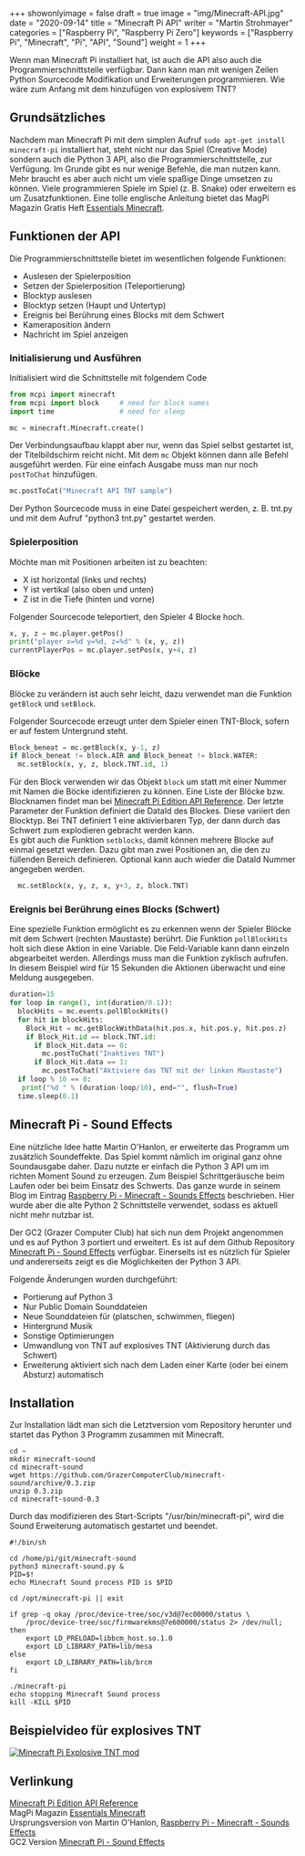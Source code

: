 +++
showonlyimage = false
draft = true
image = "img/Minecraft-API.jpg"
date = "2020-09-14"
title = "Minecraft Pi API"
writer = "Martin Strohmayer"
categories = ["Raspberry Pi", "Raspberry Pi Zero"]
keywords = ["Raspberry Pi", "Minecraft", "Pi", "API", "Sound"]
weight = 1
+++

Wenn man Minecraft Pi installiert hat, ist auch die API also auch die Programmierschnittstelle verfügbar. Dann kann man mit wenigen Zeilen Python Sourcecode Modifikation und Erweiterungen programmieren. Wie wäre zum Anfang mit dem hinzufügen von explosivem TNT?
<!--more-->


## Grundsätzliches

Nachdem man Minecraft Pi mit dem simplen Aufruf ``sudo apt-get install minecraft-pi`` installiert hat, steht nicht nur das Spiel (Creative Mode) sondern auch die Python 3 API, also die Programmierschnittstelle, zur Verfügung. Im Grunde gibt es nur wenige Befehle, die man nutzen kann. Mehr braucht es aber auch nicht um viele spaßige Dinge umsetzen zu können. Viele programmieren Spiele im Spiel (z. B. Snake) oder erweitern es um Zusatzfunktionen. 
Eine tolle englische Anleitung bietet das MagPi Magazin Gratis Heft [Essentials Minecraft](https://magpi.raspberrypi.org/books/essentials-minecraft-v1). 

## Funktionen der API

Die Programmierschnittstelle bietet im wesentlichen folgende Funktionen:

  * Auslesen der Spielerposition
  * Setzen der Spielerposition (Teleportierung)
  * Blocktyp auslesen
  * Blocktyp setzen (Haupt und Untertyp)
  * Ereignis bei Berührung eines Blocks mit dem Schwert
  * Kameraposition ändern
  * Nachricht im Spiel anzeigen

### Initialisierung und Ausführen

Initialisiert wird die Schnittstelle mit folgendem Code

```python
from mcpi import minecraft
from mcpi import block     # need for block names
import time                # need for sleep

mc = minecraft.Minecraft.create()
```

Der Verbindungsaufbau klappt aber nur, wenn das Spiel selbst gestartet ist, der Titelbildschirm reicht nicht. Mit dem ``mc`` Objekt können dann alle Befehl ausgeführt werden. Für eine einfach Ausgabe muss man nur noch ``postToChat`` hinzufügen.

```python
mc.postToCat("Minecraft API TNT sample")
```

Der Python Sourcecode muss in eine Datei gespeichert werden, z. B. tnt.py und  mit dem Aufruf "python3 tnt.py" gestartet werden.
 

### Spielerposition

Möchte man mit Positionen arbeiten ist zu beachten:
  * X ist horizontal (links und rechts)
  * Y ist vertikal (also oben und unten)
  * Z ist in die Tiefe (hinten und vorne) 

Folgender Sourcecode teleportiert, den Spieler 4 Blocke hoch. 

```python
x, y, z = mc.player.getPos()
print("player x=%d y=%d, z=%d" % (x, y, z))
currentPlayerPos = mc.player.setPos(x, y+4, z)
```
   

### Blöcke

Blöcke zu verändern ist auch sehr leicht, dazu verwendet man die Funktion ``getBlock`` und ``setBlock``.

Folgender Sourcecode erzeugt unter dem Spieler einen TNT-Block, sofern er auf festem Untergrund steht. 

```python
Block_beneat = mc.getBlock(x, y-1, z)
if Block_beneat != block.AIR and Block_beneat != block.WATER:
  mc.setBlock(x, y, z, block.TNT.id, 1)
```

Für den Block verwenden wir das Objekt ``block`` um statt mit einer Nummer mit Namen die Böcke identifizieren zu können. Eine Liste der Blöcke bzw. Blocknamen findet man bei [Minecraft Pi Edition API Reference](https://pimylifeup.com/minecraft-pi-edition-api-reference/). Der letzte Parameter der Funktion definiert die DataId des Blockes. Diese variiert den Blocktyp. Bei TNT definiert 1 eine aktivierbaren Typ, der dann durch das Schwert zum explodieren gebracht werden kann.  
Es gibt auch die Funktion ``setblocks``, damit können mehrere Blocke auf einmal gesetzt werden. Dazu gibt man zwei Positionen an, die den zu füllenden Bereich definieren. Optional kann auch wieder die DataId Nummer angegeben werden. 

```python
  mc.setBlock(x, y, z, x, y+3, z, block.TNT)
```
   

### Ereignis bei Berührung eines Blocks (Schwert)

Eine spezielle Funktion ermöglicht es zu erkennen wenn der Spieler Blöcke mit dem Schwert (rechten Maustaste) berührt.
Die Funktion ``pollBlockHits`` holt sich diese Aktion in eine Variable. Die Feld-Variable kann dann einzeln abgearbeitet werden.
Allerdings muss man die Funktion zyklisch aufrufen. In diesem Beispiel wird für 15 Sekunden die Aktionen überwacht und eine Meldung ausgegeben. 

```python
duration=15
for loop in range(1, int(duration/0.1)):
  blockHits = mc.events.pollBlockHits()
  for hit in blockHits:
    Block_Hit = mc.getBlockWithData(hit.pos.x, hit.pos.y, hit.pos.z)
    if Block_Hit.id == block.TNT.id:
      if Block_Hit.data == 0:
        mc.postToChat("Inaktives TNT")
      if Block_Hit.data == 1:
        mc.postToChat("Aktiviere das TNT mit der linken Maustaste")
  if loop % 10 == 0:
   print("%d " % (duration-loop/10), end="", flush=True)
  time.sleep(0.1)
```



## Minecraft Pi - Sound Effects

Eine nützliche Idee hatte Martin O'Hanlon, er erweiterte das Programm um zusätzlich Soundeffekte. Das Spiel kommt nämlich im original ganz ohne Soundausgabe daher. Dazu nutzte er einfach die Python 3 API um im richten Moment Sound zu erzeugen. Zum Beispiel Schrittgeräusche beim Laufen oder bei beim Einsatz des Schwerts. Das ganze wurde in seinem Blog im Eintrag [Raspberry Pi - Minecraft - Sounds Effects](https://www.stuffaboutcode.com/2013/06/raspberry-pi-minecraft-sounds-effects.html) beschrieben. Hier wurde aber die alte Python 2 Schnittstelle verwendet, sodass es aktuell nicht mehr nutzbar ist.

Der GC2 (Grazer Computer Club) hat sich nun dem Projekt angenommen und es auf Python 3 portiert und erweitert. Es ist auf dem Github Repository [Minecraft Pi - Sound Effects](https://github.com/GrazerComputerClub/minecraft-sound) verfügbar. Einerseits ist es nützlich für Spieler und andererseits zeigt es die Möglichkeiten der Python 3 API.

Folgende Änderungen wurden durchgeführt:

  * Portierung auf Python 3
  * Nur Public Domain Sounddateien
  * Neue Sounddateien für (platschen, schwimmen, fliegen)
  * Hintergrund Musik
  * Sonstige Optimierungen 
  * Umwandlung von TNT auf explosives TNT (Aktivierung durch das Schwert)
  * Erweiterung aktiviert sich nach dem Laden einer Karte (oder bei einem Absturz) automatisch 


## Installation

Zur Installation lädt man sich die Letztversion vom Repository herunter und startet das Python 3 Programm zusammen mit Minecraft. 

```
cd ~
mkdir minecraft-sound
cd minecraft-sound
wget https://github.com/GrazerComputerClub/minecraft-sound/archive/0.3.zip
unzip 0.3.zip
cd minecraft-sound-0.3
```

Durch das modifizieren des Start-Scripts "/usr/bin/minecraft-pi", wird die Sound Erweiterung automatisch gestartet und beendet.

```
#!/bin/sh

cd /home/pi/git/minecraft-sound
python3 minecraft-sound.py &
PID=$! 
echo Minecraft Sound process PID is $PID

cd /opt/minecraft-pi || exit

if grep -q okay /proc/device-tree/soc/v3d@7ec00000/status \
	/proc/device-tree/soc/firmwarekms@7e600000/status 2> /dev/null; then
	export LD_PRELOAD=libbcm_host.so.1.0
	export LD_LIBRARY_PATH=lib/mesa
else
	export LD_LIBRARY_PATH=lib/brcm
fi

./minecraft-pi
echo stopping Minecraft Sound process
kill -KILL $PID
```


## Beispielvideo für explosives TNT 

[![Minecraft Pi Explosive TNT mod](http://img.youtube.com/vi/iVHuY5olYWo/0.jpg)](https://www.youtube.com/watch?v=iVHuY5olYWo)

## Verlinkung

[Minecraft Pi Edition API Reference](https://pimylifeup.com/minecraft-pi-edition-api-reference/)  
MagPi Magazin [Essentials Minecraft](https://magpi.raspberrypi.org/books/essentials-minecraft-v1)  
Ursprungsversion von Martin O'Hanlon, [Raspberry Pi - Minecraft - Sounds Effects](https://www.stuffaboutcode.com/2013/06/raspberry-pi-minecraft-sounds-effects.html)  
GC2 Version [Minecraft Pi - Sound Effects](https://github.com/GrazerComputerClub/minecraft-sound) 

